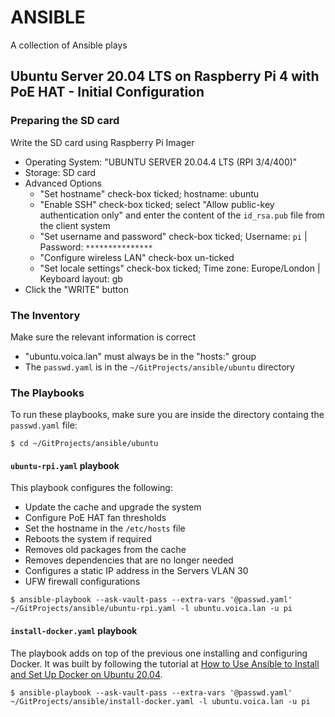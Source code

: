 # ANSIBLE
A collection of Ansible plays

## Ubuntu Server 20.04 LTS on Raspberry Pi 4 with PoE HAT - Initial Configuration

### Preparing the SD card

Write the SD card using Raspberry Pi Imager

* Operating System: "UBUNTU SERVER 20.04.4 LTS (RPI 3/4/400)"
* Storage: SD card
* Advanced Options
  * "Set hostname" check-box ticked; hostname: ubuntu
  * "Enable SSH" check-box ticked; select "Allow public-key authentication only" and enter the content of the `id_rsa.pub` file from the client system
  * "Set username and password" check-box ticked; Username: `pi` | Password: `***************`
  * "Configure wireless LAN" check-box un-ticked
  * "Set locale settings" check-box ticked; Time zone: Europe/London | Keyboard layout: gb
* Click the "WRITE" button

### The Inventory

Make sure the relevant information is correct

* "ubuntu.voica.lan" must always be in the "hosts:" group
* The `passwd.yaml` is in the `~/GitProjects/ansible/ubuntu` directory

### The Playbooks

To run these playbooks, make sure you are inside the directory containg the `passwd.yaml` file:

`$ cd ~/GitProjects/ansible/ubuntu`

#### `ubuntu-rpi.yaml` playbook

This playbook configures the following:

* Update the cache and upgrade the system
* Configure PoE HAT fan thresholds
* Set the hostname in the `/etc/hosts` file
* Reboots the system if required
* Removes old packages from the cache
* Removes dependencies that are no longer needed
* Configures a static IP address in the Servers VLAN 30
* UFW firewall configurations

`$ ansible-playbook --ask-vault-pass --extra-vars '@passwd.yaml' ~/GitProjects/ansible/ubuntu-rpi.yaml -l ubuntu.voica.lan -u pi`

#### `install-docker.yaml` playbook

The playbook adds on top of the previous one installing and configuring Docker. It was built by following the tutorial at [How to Use Ansible to Install and Set Up Docker on Ubuntu 20.04](https://www.digitalocean.com/community/tutorials/how-to-use-ansible-to-install-and-set-up-docker-on-ubuntu-20-04).

`$ ansible-playbook --ask-vault-pass --extra-vars '@passwd.yaml' ~/GitProjects/ansible/install-docker.yaml -l ubuntu.voica.lan -u pi`

